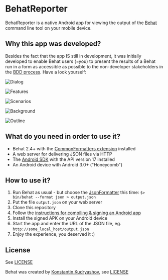 BehatReporter
=============

BehatReporter is a native Android app for viewing the output of the [Behat](https://github.com/Behat/Behat) command line tool on your mobile device.

Why this app was developed?
---------------------------
Besides the fact that the app IS still in development, it was initially developed to enable Behat users (=you) to present the results of a Behat run in a form as accessible as possible to the non-developer stakeholders in the [BDD process](http://www.ymc.ch/en/behavior-driven-development-with-behat-co-more-than-just-testing). Have a look yourself:

![Dialog](https://github.com/headrevision/BehatReporter/raw/master/doc/screenshot_dialog.png "Dialog")

![Features](https://github.com/headrevision/BehatReporter/raw/master/doc/screenshot_features.png "Features")

![Scenarios](https://github.com/headrevision/BehatReporter/raw/master/doc/screenshot_scenarios.png "Scenarios")

![Background](https://github.com/headrevision/BehatReporter/raw/master/doc/screenshot_background.png "Background")

![Outline](https://github.com/headrevision/BehatReporter/raw/master/doc/screenshot_outline.png "Outline")

What do you need in order to use it?
------------------------------------

- Behat 2.4+ with the [CommonFormatters extension](https://github.com/Behat/CommonFormatters/blob/master/doc/index.rst) installed
- A web server for delivering JSON files via HTTP
- The [Android SDK](http://developer.android.com/sdk/index.html) with the API version 17 installed
- An Android device with Android 3.0+ ("Honeycomb")

How to use it?
--------------

1. Run Behat as usual - but choose the [JsonFormatter](https://github.com/Behat/CommonFormatters/blob/master/src/Behat/CommonFormatters/JsonFormatter.php) this time: `$> bin/behat --format json > output.json`
2. Put the file `output.json` on your web server
3. Clone this repository
4. Follow the [instructions for compiling & signing an Android app](http://developer.android.com/tools/publishing/app-signing.html#releasemode)
5. Install the signed APK on your Android device
6. Start the app and enter the URL of the JSON file, eg. `http://some_local_host/output.json`
7. Enjoy the experience, you deserved it :)

License
-------

See [LICENSE](https://github.com/headrevision/BehatReporter/raw/master/LICENSE)

Behat was created by [Konstantin Kudryashov](https://github.com/everzet), see [LICENSE](https://github.com/Behat/Behat/raw/master/LICENSE) 
